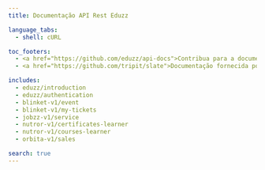 ```yaml
---
title: Documentação API Rest Eduzz

language_tabs:
  - shell: cURL

toc_footers:
  - <a href="https://github.com/eduzz/api-docs">Contribua para a documentação API Rest Eduzz</a>
  - <a href="https://github.com/tripit/slate">Documentação fornecida por Slate</a>

includes:
  - eduzz/introduction
  - eduzz/authentication
  - blinket-v1/event
  - blinket-v1/my-tickets
  - jobzz-v1/service
  - nutror-v1/certificates-learner
  - nutror-v1/courses-learner
  - orbita-v1/sales

search: true
---
```

